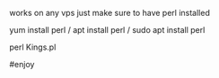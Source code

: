 works on any vps just make sure to have perl installed

yum install perl / apt install perl / sudo apt install perl

perl Kings.pl

#enjoy
